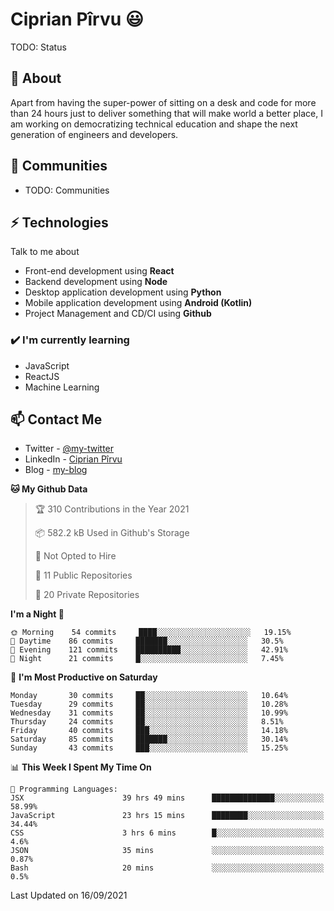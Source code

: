 # Ciprian Pîrvu 😃

TODO: Status

## 🧐 About

Apart from having the super-power of sitting on a desk and code for more than 24 hours just to deliver something that will make world a better place, I am working on democratizing technical education and shape the next generation of engineers and developers.

## 👯 Communities

-   TODO: Communities

## ⚡ Technologies

Talk to me about

-   Front-end development using **React**
-   Backend development using **Node**
-   Desktop application development using **Python**
-   Mobile application development using **Android (Kotlin)**
-   Project Management and CD/CI using **Github**

### ✔️ I'm currently learning

-   JavaScript
-   ReactJS
-   Machine Learning

## 📫 Contact Me

-   Twitter - [@my-twitter]()
-   LinkedIn - [Ciprian Pîrvu](https://www.linkedin.com/in/p%C3%AErvu-ciprian-cristian-4415991b1/)
-   Blog - [my-blog]()

<!--START_SECTION:waka-->
**🐱 My Github Data** 

> 🏆 310 Contributions in the Year 2021
 > 
> 📦 582.2 kB Used in Github's Storage 
 > 
> 🚫 Not Opted to Hire
 > 
> 📜 11 Public Repositories 
 > 
> 🔑 20 Private Repositories  
 > 
**I'm a Night 🦉** 

```text
🌞 Morning    54 commits     ████░░░░░░░░░░░░░░░░░░░░░   19.15% 
🌆 Daytime    86 commits     ███████░░░░░░░░░░░░░░░░░░   30.5% 
🌃 Evening    121 commits    ██████████░░░░░░░░░░░░░░░   42.91% 
🌙 Night      21 commits     █░░░░░░░░░░░░░░░░░░░░░░░░   7.45%

```
📅 **I'm Most Productive on Saturday** 

```text
Monday       30 commits     ██░░░░░░░░░░░░░░░░░░░░░░░   10.64% 
Tuesday      29 commits     ██░░░░░░░░░░░░░░░░░░░░░░░   10.28% 
Wednesday    31 commits     ██░░░░░░░░░░░░░░░░░░░░░░░   10.99% 
Thursday     24 commits     ██░░░░░░░░░░░░░░░░░░░░░░░   8.51% 
Friday       40 commits     ███░░░░░░░░░░░░░░░░░░░░░░   14.18% 
Saturday     85 commits     ███████░░░░░░░░░░░░░░░░░░   30.14% 
Sunday       43 commits     ███░░░░░░░░░░░░░░░░░░░░░░   15.25%

```


📊 **This Week I Spent My Time On** 

```text
💬 Programming Languages: 
JSX                      39 hrs 49 mins      ██████████████░░░░░░░░░░░   58.99% 
JavaScript               23 hrs 15 mins      ████████░░░░░░░░░░░░░░░░░   34.44% 
CSS                      3 hrs 6 mins        █░░░░░░░░░░░░░░░░░░░░░░░░   4.6% 
JSON                     35 mins             ░░░░░░░░░░░░░░░░░░░░░░░░░   0.87% 
Bash                     20 mins             ░░░░░░░░░░░░░░░░░░░░░░░░░   0.5%

```


 Last Updated on 16/09/2021
<!--END_SECTION:waka-->
